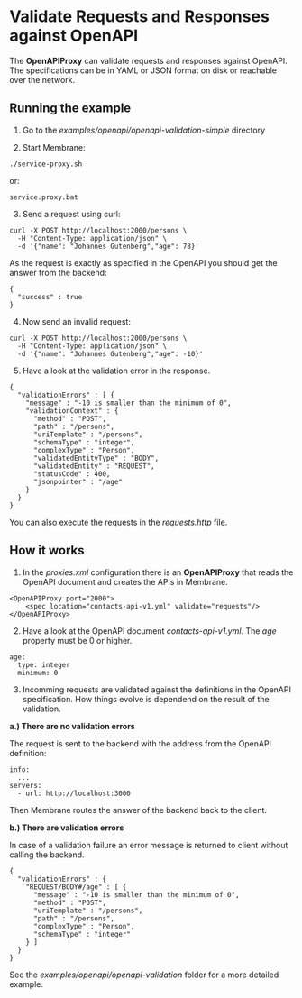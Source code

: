 # Validate Requests and Responses against OpenAPI

The **OpenAPIProxy** can validate requests and responses against OpenAPI. The specifications can be in YAML or JSON format on disk or reachable over the network.


## Running the example

1. Go to the _examples/openapi/openapi-validation-simple_ directory

2. Start Membrane:

```
./service-proxy.sh
```

or:

```
service.proxy.bat
```

3. Send a request using curl:

```
curl -X POST http://localhost:2000/persons \
  -H "Content-Type: application/json" \
  -d '{"name": "Johannes Gutenberg","age": 78}'
```

As the request is exactly as specified in the OpenAPI you should get the answer from the backend:

```
{
  "success" : true
}
```

4. Now send an invalid request:

```
curl -X POST http://localhost:2000/persons \
  -H "Content-Type: application/json" \
  -d '{"name": "Johannes Gutenberg","age": -10}'
```

5. Have a look at the validation error in the response.

```
{
  "validationErrors" : [ {
    "message" : "-10 is smaller than the minimum of 0",
    "validationContext" : {
      "method" : "POST",
      "path" : "/persons",
      "uriTemplate" : "/persons",
      "schemaType" : "integer",
      "complexType" : "Person",
      "validatedEntityType" : "BODY",
      "validatedEntity" : "REQUEST",
      "statusCode" : 400,
      "jsonpointer" : "/age"
    }
  }
}
```

You can also execute the requests in the _requests.http_ file.


## How it works

1. In the _proxies.xml_ configuration there is an **OpenAPIProxy** that reads the OpenAPI document and creates the APIs in Membrane.   

```
<OpenAPIProxy port="2000">
    <spec location="contacts-api-v1.yml" validate="requests"/>
</OpenAPIProxy>
```

2. Have a look at the OpenAPI document _contacts-api-v1.yml_. The _age_ property must be 0 or higher.

```
age:
  type: integer
  minimum: 0
```

3. Incomming requests are validated against the definitions in the OpenAPI specification. How things evolve is dependend on the result of the validation. 

**a.) There are no validation errors**

The request is sent to the backend with the address from the OpenAPI definition:

```
info:
  ...
servers:
  - url: http://localhost:3000
```

Then Membrane routes the answer of the backend back to the client.

**b.) There are validation errors**

In case of a validation failure an error message is returned to client without calling the backend. 

```
{
  "validationErrors" : {
    "REQUEST/BODY#/age" : [ {
      "message" : "-10 is smaller than the minimum of 0",
      "method" : "POST",
      "uriTemplate" : "/persons",
      "path" : "/persons",
      "complexType" : "Person",
      "schemaType" : "integer"
    } ]
  }
}
```

See the _examples/openapi/openapi-validation_ folder for a more detailed example.